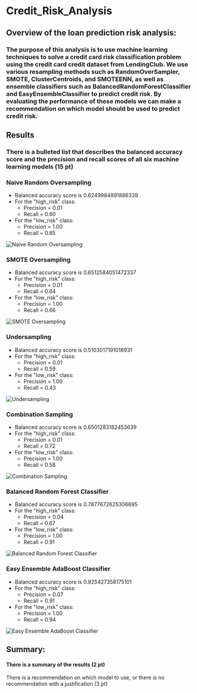 # Credit_Risk_Analysis

## Overview of the loan prediction risk analysis:
### The purpose of this analysis is to use machine learning techniques to solve a credit card risk classification problem using the credit card credit dataset from LendingClub. We use various resampling methods such as RandomOverSampler, SMOTE, ClusterCentroids, and SMOTEENN, as well as ensemble classifiers such as BalancedRandomForestClassifier and EasyEnsembleClassifier to predict credit risk. By evaluating the performance of these models we can make a recommendation on which model should be used to predict credit risk.

## Results
### There is a bulleted list that describes the balanced accuracy score and the precision and recall scores of all six machine learning models (15 pt)

### Naive Random Oversampling 
* Balanced accuracy score is 0.6249984891886339
* For the "high_risk" class:
  - Precision = 0.01
  - Recall = 0.60
* For the "low_risk" class:
  - Precision = 1.00
  - Recall = 0.65

![Naive Random Oversampling ](https://user-images.githubusercontent.com/118647523/231824175-d0d7b1c5-5a45-4fb5-9806-cd54ae56eaf1.png)

### SMOTE Oversampling 
* Balanced accuracy score is 0.6512584051472337
* For the "high_risk" class:
  - Precision = 0.01
  - Recall = 0.64
* For the "low_risk" class:
  - Precision = 1.00
  - Recall = 0.66

![SMOTE Oversampling](https://user-images.githubusercontent.com/118647523/231824190-a6f4646f-e7ad-4f4d-aea0-1bed8ad54a37.png)

### Undersampling 
* Balanced accuracy score is 0.5103017191018931
* For the "high_risk" class:
  - Precision = 0.01
  - Recall = 0.59
* For the "low_risk" class:
  - Precision = 1.00
  - Recall = 0.43

![Undersampling](https://user-images.githubusercontent.com/118647523/231824211-fe1ed5d3-d171-4595-beba-a9355ecdae16.png)

### Combination Sampling 
* Balanced accuracy score is 0.6501283182453639
* For the "high_risk" class:
  - Precision = 0.01
  - Recall = 0.72
* For the "low_risk" class:
  - Precision = 1.00
  - Recall = 0.58

![Combination Sampling ](https://user-images.githubusercontent.com/118647523/231824231-29f5278b-8149-4dff-8098-2842c7d06403.png)

### Balanced Random Forest Classifier 
* Balanced accuracy score is 0.7877672625306695
* For the "high_risk" class:
  - Precision = 0.04
  - Recall = 0.67
* For the "low_risk" class:
  - Precision = 1.00
  - Recall = 0.91

![Balanced Random Forest Classifier](https://user-images.githubusercontent.com/118647523/231824246-47734594-44cb-4a57-875f-519bf86bd1b2.png)

### Easy Ensemble AdaBoost Classifier
* Balanced accuracy score is 0.925427358175101
* For the "high_risk" class:
  - Precision = 0.07
  - Recall = 0.91
* For the "low_risk" class:
  - Precision = 1.00
  - Recall = 0.94

![Easy Ensemble AdaBoost Classifier](https://user-images.githubusercontent.com/118647523/231824258-b44eb2fe-80fc-40ec-bfdc-a98ee872860b.png)


## Summary:
#### There is a summary of the results (2 pt)
There is a recommendation on which model to use, or there is no recommendation with a justification (3 pt)
